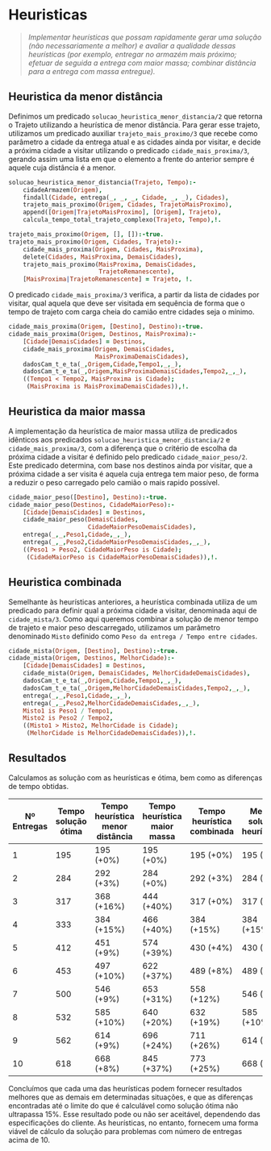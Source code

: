 # Heuristicas

> *Implementar heurísticas que possam rapidamente gerar uma solução (não
> necessariamente a melhor) e avaliar a qualidade dessas heurísticas (por
> exemplo, entregar no armazém mais próximo; efetuar de seguida a entrega com
> maior massa; combinar distância para a entrega com massa entregue).*

## Heuristica da menor distância

Definimos um predicado `solucao_heuristica_menor_distancia/2` que retorna o
Trajeto utilizando a heurística de menor distância. Para gerar esse trajeto,
utilizamos um predicado auxiliar `trajeto_mais_proximo/3` que recebe como
parâmetro a cidade da entrega atual e as cidades ainda por visitar, e decide a
próxima cidade a visitar utilizando o predicado `cidade_mais_proxima/3`,
gerando assim uma lista em que o elemento a frente do anterior sempre é aquele
cuja distância é a menor.

```prolog
solucao_heuristica_menor_distancia(Trajeto, Tempo):-
	cidadeArmazem(Origem),
	findall(Cidade, entrega(_, _, _, Cidade, _, _), Cidades),
	trajeto_mais_proximo(Origem, Cidades, TrajetoMaisProximo),
	append([Origem|TrajetoMaisProximo], [Origem], Trajeto),
	calcula_tempo_total_trajeto_complexo(Trajeto, Tempo),!.

trajeto_mais_proximo(Origem, [], []):-true.
trajeto_mais_proximo(Origem, Cidades, Trajeto):-
	cidade_mais_proxima(Origem, Cidades, MaisProxima),
	delete(Cidades, MaisProxima, DemaisCidades),
	trajeto_mais_proximo(MaisProxima, DemaisCidades,
                         TrajetoRemanescente),
	[MaisProxima|TrajetoRemanescente] = Trajeto, !.
```

O predicado `cidade_mais_proxima/3` verifica, a partir da lista de cidades por
visitar, qual aquela que deve ser visitada em sequência de forma que o tempo
de trajeto com carga cheia do camião entre cidades seja o mínimo.

```prolog
cidade_mais_proxima(Origem, [Destino], Destino):-true.
cidade_mais_proxima(Origem, Destinos, MaisProxima):-
	[Cidade|DemaisCidades] = Destinos,
	cidade_mais_proxima(Origem, DemaisCidades,
                        MaisProximaDemaisCidades),
	dadosCam_t_e_ta(_,Origem,Cidade,Tempo1,_,_),
	dadosCam_t_e_ta(_,Origem,MaisProximaDemaisCidades,Tempo2,_,_),
	((Tempo1 < Tempo2, MaisProxima is Cidade);
	 (MaisProxima is MaisProximaDemaisCidades)),!.
```

## Heuristica da maior massa

A implementação da heurística de maior massa utiliza de predicados idênticos
aos predicados `solucao_heuristica_menor_distancia/2` e
`cidade_mais_proxima/3`, com a diferença que o critério de escolha da próxima
cidade a visitar é definido pelo predicado `cidade_maior_peso/2`. Este
predicado determina, com base nos destinos ainda por visitar, que a próxima
cidade a ser visita é aquela cuja entrega tem maior peso, de forma a reduzir o
peso carregado pelo camião o mais rapido possível.

```prolog
cidade_maior_peso([Destino], Destino):-true.
cidade_maior_peso(Destinos, CidadeMaiorPeso):-
	[Cidade|DemaisCidades] = Destinos,
	cidade_maior_peso(DemaisCidades,
                      CidadeMaiorPesoDemaisCidades),
	entrega(_,_,Peso1,Cidade,_,_),
	entrega(_,_,Peso2,CidadeMaiorPesoDemaisCidades,_,_),
	((Peso1 > Peso2, CidadeMaiorPeso is Cidade);
	 (CidadeMaiorPeso is CidadeMaiorPesoDemaisCidades)),!.
```

## Heuristica combinada

Semelhante às heurísticas anteriores, a heurística combinada utiliza de um
predicado para definir qual a próxima cidade a visitar, denominada aqui de
`cidade_mista/3`. Como aqui queremos combinar a solução de menor tempo de
trajeto e maior peso descarregado, utilizamos um parâmetro denominado `Misto`
definido como `Peso da entrega / Tempo entre cidades`.

```prolog
cidade_mista(Origem, [Destino], Destino):-true.
cidade_mista(Origem, Destinos, MelhorCidade):-
	[Cidade|DemaisCidades] = Destinos,
	cidade_mista(Origem, DemaisCidades, MelhorCidadeDemaisCidades),
	dadosCam_t_e_ta(_,Origem,Cidade,Tempo1,_,_),
	dadosCam_t_e_ta(_,Origem,MelhorCidadeDemaisCidades,Tempo2,_,_),
	entrega(_,_,Peso1,Cidade,_,_),
	entrega(_,_,Peso2,MelhorCidadeDemaisCidades,_,_),
	Misto1 is Peso1 / Tempo1,
	Misto2 is Peso2 / Tempo2,
	((Misto1 > Misto2, MelhorCidade is Cidade);
	 (MelhorCidade is MelhorCidadeDemaisCidades)),!.
```

## Resultados

Calculamos as solução com as heurísticas e ótima, bem como as diferenças de
tempo obtidas.

| Nº Entregas | Tempo solução ótima | Tempo heurística menor distância | Tempo heurística maior massa | Tempo heurística combinada | Melhor solução heurísticas |
| ----------- | ------------------- | -------------------------------- | ---------------------------- | -------------------------- | -------------------------- |
| 1           | 195                 | 195 (+0%)                        | 195 (+0%)                    | 195 (+0%)                  | 195 (+0%)                  |
| 2           | 284                 | 292 (+3%)                        | 284 (+0%)                    | 292 (+3%)                  | 284 (+0%)                  |
| 3           | 317                 | 368 (+16%)                       | 444 (+40%)                   | 317 (+0%)                  | 317 (+0%)                  |
| 4           | 333                 | 384 (+15%)                       | 466 (+40%)                   | 384 (+15%)                 | 384 (+15%)                 |
| 5           | 412                 | 451 (+9%)                        | 574 (+39%)                   | 430 (+4%)                  | 430 (+4%)                  |
| 6           | 453                 | 497 (+10%)                       | 622 (+37%)                   | 489 (+8%)                  | 489 (+8%)                  |
| 7           | 500                 | 546 (+9%)                        | 653 (+31%)                   | 558 (+12%)                 | 546 (+9%)                  |
| 8           | 532                 | 585 (+10%)                       | 640 (+20%)                   | 632 (+19%)                 | 585 (+10%)                 |
| 9           | 562                 | 614 (+9%)                        | 696 (+24%)                   | 711 (+26%)                 | 614 (+9%)                  |
| 10          | 618                 | 668 (+8%)                        | 845 (+37%)                   | 773 (+25%)                 | 668 (+8%)                  |

Concluímos que cada uma das heurísticas podem fornecer resultados melhores que
as demais em determinadas situações, e que as diferenças encontradas até o
limite do que é calculável como solução ótima não ultrapassa 15%. Esse
resultado pode ou não ser aceitável, dependendo das especificações do cliente.
As heurísticas, no entanto, fornecem uma forma viável de cálculo da solução
para problemas com número de entregas acima de 10.
